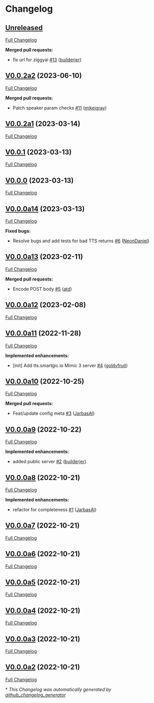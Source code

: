 # Changelog

## [Unreleased](https://github.com/OpenVoiceOS/ovos-tts-plugin-mimic3-server/tree/HEAD)

[Full Changelog](https://github.com/OpenVoiceOS/ovos-tts-plugin-mimic3-server/compare/V0.0.2a2...HEAD)

**Merged pull requests:**

- fix url for ziggyai [\#13](https://github.com/OpenVoiceOS/ovos-tts-plugin-mimic3-server/pull/13) ([builderjer](https://github.com/builderjer))

## [V0.0.2a2](https://github.com/OpenVoiceOS/ovos-tts-plugin-mimic3-server/tree/V0.0.2a2) (2023-06-10)

[Full Changelog](https://github.com/OpenVoiceOS/ovos-tts-plugin-mimic3-server/compare/V0.0.2a1...V0.0.2a2)

**Merged pull requests:**

- Patch speaker param checks [\#11](https://github.com/OpenVoiceOS/ovos-tts-plugin-mimic3-server/pull/11) ([mikejgray](https://github.com/mikejgray))

## [V0.0.2a1](https://github.com/OpenVoiceOS/ovos-tts-plugin-mimic3-server/tree/V0.0.2a1) (2023-03-14)

[Full Changelog](https://github.com/OpenVoiceOS/ovos-tts-plugin-mimic3-server/compare/V0.0.1...V0.0.2a1)

## [V0.0.1](https://github.com/OpenVoiceOS/ovos-tts-plugin-mimic3-server/tree/V0.0.1) (2023-03-13)

[Full Changelog](https://github.com/OpenVoiceOS/ovos-tts-plugin-mimic3-server/compare/V0.0.0...V0.0.1)

## [V0.0.0](https://github.com/OpenVoiceOS/ovos-tts-plugin-mimic3-server/tree/V0.0.0) (2023-03-13)

[Full Changelog](https://github.com/OpenVoiceOS/ovos-tts-plugin-mimic3-server/compare/V0.0.0a14...V0.0.0)

## [V0.0.0a14](https://github.com/OpenVoiceOS/ovos-tts-plugin-mimic3-server/tree/V0.0.0a14) (2023-03-13)

[Full Changelog](https://github.com/OpenVoiceOS/ovos-tts-plugin-mimic3-server/compare/V0.0.0a13...V0.0.0a14)

**Fixed bugs:**

- Resolve bugs and add tests for bad TTS returns [\#6](https://github.com/OpenVoiceOS/ovos-tts-plugin-mimic3-server/pull/6) ([NeonDaniel](https://github.com/NeonDaniel))

## [V0.0.0a13](https://github.com/OpenVoiceOS/ovos-tts-plugin-mimic3-server/tree/V0.0.0a13) (2023-02-11)

[Full Changelog](https://github.com/OpenVoiceOS/ovos-tts-plugin-mimic3-server/compare/V0.0.0a12...V0.0.0a13)

**Merged pull requests:**

- Encode POST body [\#5](https://github.com/OpenVoiceOS/ovos-tts-plugin-mimic3-server/pull/5) ([atd](https://github.com/atd))

## [V0.0.0a12](https://github.com/OpenVoiceOS/ovos-tts-plugin-mimic3-server/tree/V0.0.0a12) (2023-02-08)

[Full Changelog](https://github.com/OpenVoiceOS/ovos-tts-plugin-mimic3-server/compare/V0.0.0a11...V0.0.0a12)

## [V0.0.0a11](https://github.com/OpenVoiceOS/ovos-tts-plugin-mimic3-server/tree/V0.0.0a11) (2022-11-28)

[Full Changelog](https://github.com/OpenVoiceOS/ovos-tts-plugin-mimic3-server/compare/V0.0.0a10...V0.0.0a11)

**Implemented enhancements:**

- \[init\] Add tts.smartgic.io Mimic 3 server [\#4](https://github.com/OpenVoiceOS/ovos-tts-plugin-mimic3-server/pull/4) ([goldyfruit](https://github.com/goldyfruit))

## [V0.0.0a10](https://github.com/OpenVoiceOS/ovos-tts-plugin-mimic3-server/tree/V0.0.0a10) (2022-10-25)

[Full Changelog](https://github.com/OpenVoiceOS/ovos-tts-plugin-mimic3-server/compare/V0.0.0a9...V0.0.0a10)

**Merged pull requests:**

- Feat/update config meta [\#3](https://github.com/OpenVoiceOS/ovos-tts-plugin-mimic3-server/pull/3) ([JarbasAl](https://github.com/JarbasAl))

## [V0.0.0a9](https://github.com/OpenVoiceOS/ovos-tts-plugin-mimic3-server/tree/V0.0.0a9) (2022-10-22)

[Full Changelog](https://github.com/OpenVoiceOS/ovos-tts-plugin-mimic3-server/compare/V0.0.0a8...V0.0.0a9)

**Implemented enhancements:**

- added public server [\#2](https://github.com/OpenVoiceOS/ovos-tts-plugin-mimic3-server/pull/2) ([builderjer](https://github.com/builderjer))

## [V0.0.0a8](https://github.com/OpenVoiceOS/ovos-tts-plugin-mimic3-server/tree/V0.0.0a8) (2022-10-21)

[Full Changelog](https://github.com/OpenVoiceOS/ovos-tts-plugin-mimic3-server/compare/V0.0.0a7...V0.0.0a8)

**Implemented enhancements:**

- refactor for completeness [\#1](https://github.com/OpenVoiceOS/ovos-tts-plugin-mimic3-server/pull/1) ([JarbasAl](https://github.com/JarbasAl))

## [V0.0.0a7](https://github.com/OpenVoiceOS/ovos-tts-plugin-mimic3-server/tree/V0.0.0a7) (2022-10-21)

[Full Changelog](https://github.com/OpenVoiceOS/ovos-tts-plugin-mimic3-server/compare/V0.0.0a6...V0.0.0a7)

## [V0.0.0a6](https://github.com/OpenVoiceOS/ovos-tts-plugin-mimic3-server/tree/V0.0.0a6) (2022-10-21)

[Full Changelog](https://github.com/OpenVoiceOS/ovos-tts-plugin-mimic3-server/compare/V0.0.0a5...V0.0.0a6)

## [V0.0.0a5](https://github.com/OpenVoiceOS/ovos-tts-plugin-mimic3-server/tree/V0.0.0a5) (2022-10-21)

[Full Changelog](https://github.com/OpenVoiceOS/ovos-tts-plugin-mimic3-server/compare/V0.0.0a4...V0.0.0a5)

## [V0.0.0a4](https://github.com/OpenVoiceOS/ovos-tts-plugin-mimic3-server/tree/V0.0.0a4) (2022-10-21)

[Full Changelog](https://github.com/OpenVoiceOS/ovos-tts-plugin-mimic3-server/compare/V0.0.0a3...V0.0.0a4)

## [V0.0.0a3](https://github.com/OpenVoiceOS/ovos-tts-plugin-mimic3-server/tree/V0.0.0a3) (2022-10-21)

[Full Changelog](https://github.com/OpenVoiceOS/ovos-tts-plugin-mimic3-server/compare/V0.0.0a2...V0.0.0a3)

## [V0.0.0a2](https://github.com/OpenVoiceOS/ovos-tts-plugin-mimic3-server/tree/V0.0.0a2) (2022-10-21)

[Full Changelog](https://github.com/OpenVoiceOS/ovos-tts-plugin-mimic3-server/compare/7d9bae8a3c3de19cd757699583fec3565adb665e...V0.0.0a2)



\* *This Changelog was automatically generated by [github_changelog_generator](https://github.com/github-changelog-generator/github-changelog-generator)*
